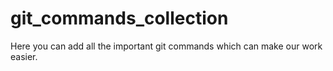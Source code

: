 # git_commands_collection
Here you can add all the important git commands which can make our work easier.
